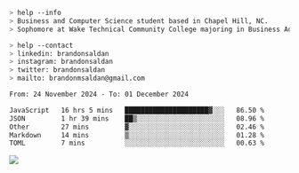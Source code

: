 ````bash
> help --info
> Business and Computer Science student based in Chapel Hill, NC.
> Sophomore at Wake Technical Community College majoring in Business Administration.
````

````bash
> help --contact
> linkedin: brandonsaldan
> instagram: brandonsaldan
> twitter: brandonsaldan
> mailto: brandonmsaldan@gmail.com
````

<!--START_SECTION:waka-->

```txt
From: 24 November 2024 - To: 01 December 2024

JavaScript   16 hrs 5 mins   █████████████████████▓░░░   86.50 %
JSON         1 hr 39 mins    ██▒░░░░░░░░░░░░░░░░░░░░░░   08.96 %
Other        27 mins         ▓░░░░░░░░░░░░░░░░░░░░░░░░   02.46 %
Markdown     14 mins         ▒░░░░░░░░░░░░░░░░░░░░░░░░   01.28 %
TOML         7 mins          ░░░░░░░░░░░░░░░░░░░░░░░░░   00.63 %
```

<!--END_SECTION:waka-->

![](https://komarev.com/ghpvc/?username=brandonsaldan&color=6A8AFF)
